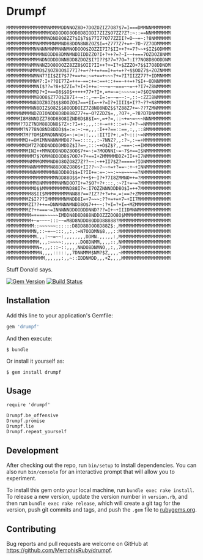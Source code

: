 # Drumpf
```
MMMMMMMMMMMMMMMNMMMMDDNNOZ8D+7DOZOZIZ7O87$7=I===DMMNNMMMMMMM
MMMMMMMMMMMMMMMMD8DODOD8OD8D8IODI7ZIZ$O7ZZ?Z?:~::==NNMMMMMMM
MMMMMMMMMMMMMMMNDNO8O8ZZ7$I$7$$77I77O77ZZII?=O~~=~:?8NMMMMMM
MMMMMMMMMMMNMMMMMNMMND88DON8N8ZOZ$I=+Z777Z7+=+~7O~7Z7ODMMMMM
MMMMMMMMMMNNNNNMNMMNNNMNODOOO$ZOZZI7I?$II++?+=7?~~+$IZ$ODMMM
MMMMMMMMMMMMMNODDD88DMNMNDDIDDZZO?I+?++?=?~I~~+===7OZDOZ8NMM
MMMMMMMMMMMMNDNODDDDNN8DD8ZDOZ$I?I??$?7=?7O=?:I?7NO8D8OODDNM
MMMMMMMMNMMNNNZDO8OOOZZ8ZZ8$OII?II++?+=I?+$ZZZO+7$$I7O8DDNDM
MMMMMMMMNMMMD$Z$OZ8OO$I77I?+=+?++=+==I+=+=+?+$$OOZ7$+ZOZNMMM
MMMMMMMMMNMNN7?II$ZI7$7?+==+=:~=+==+~~~?+=?I?IIZZ77?+IDMNMMM
MMMMMMMMMMNM7:I+??OI77Z=++=~==:+=:==+::+==~++=+?$I+~ODNNMMMM
MMMMMMMMMMMNI$??=?8+$ZZI=?+I+I++=:~~~=~~===~~=~+?I7+Z8NMMMMM
MMMMMMMMMMMD?+I+==O8$$O$+++++77+?I+,=+=~=:~~~~=:=?$OINNMMMMM
MMMMMMMMMMM8OO8$Z77O$Z87I+~=::,~=~I=:=~~=~~:~,::~:ZZI8NMMMMM
MMMMMMMMMN8DDZ8OZ$$$8OOZO$7==+II=~+?=I?+IIII$+I??~??+N8MMMMM
MMMMMMMMMNN8DIZ$O8Z$$8OODDOIZ7Z8NO8NDZ$$?Z88Z7+=~??7ZMNMMMMM
MMMMMNMMMNDZDIONDD8D8D888Z77+=~O?ZZDZ$=,,?O7+,~?8?D7DNMMMMMM
MMMMMI8M8NNDZZ78OD88O8IZND8D$8$I=~,=+?=,::~+=~=~~~NNNMMMMMMM
MMMMM?7DZ7NDM88DDN8$7Z+:?I=+:,,,::+~=++:::=+~7+?~=NMMMMMMMMM
MMMMMM?N778NO8ND8DDD$$=:=:~:~=,,,:I++?==::==,:,,::8MMMMMMMMM
MMMMMM7M??OM$DMNDNNND$=~:=:=::,,,:II?I?+:,=?~:::~=NMMMMMMMMM
MMMMMMMD+=OMIMNNNNNMMD8??==::::,,:~7NNZ?,,:?~,:~=+MMMMMMMMMM
MMMMMMMOM7Z?ODDNDDDDMDDZ$I?=~,:::~+O$Z$?,,~==~:~+IMMMMMMMMMM
MMMMMMMMINI++MMNDDDNDOZ8OO$7+=~:=?MOONNI~=~7$+==I$NMMMMMMMMM
MMMMMMMMMM7$?OMM8DDOD8$7OO7+7+==I+ZMMMMMDDZ+II++I7NMMMMMMMMM
MMMMMMMMNMMMOMMMND8O8OZO8Z7Z??~~:~++II7$Z?=====?IONMMMMMMMMM
MMMMMMMMNNNMMMMMN88DO8ZO8O$+II??~~?~~+=+?==~:+~+INNMMMMMMMMM
MMMMMMMMMNNMMMMMMN8DDD8O$$=I?II+=:=~:~~:~~=~~~~=?NMMMMMMMMMM
MMMMMMMMMMMMMMMMMMNDD88O$$+?++$+~I?+77I8ZMMNO++=?MMMMMMMMMMM
MMMMMMMMMMM8NMMMMMMNMNDOO7I+=?$O?+?+:::,:~?I+=~=?MMMMMMMMMMM
MMMMMMMMMMO$$MMMMMMMMMND88I?=:I7OZZNNNDDD8O$I=++7MMMMMMMMMMM
MMMMMMMMM8$II$MMMMMMMMMNN88?==?IZ??+?=+=,=:==?+ZMMMMMMMMMMMM
MMMMMMMMZ$I???IMMMMMMNMNDD8I=+7~~~:??+=+=+7~+II7MMMMMMMMMMMM
MMMMMMMMZI??++==DNNMNNNMNDD8O$7++~~:?+I=?+I=+MZMMMMMMMMMMMMM
MMMMMMMMZ?++===~=INNNNNDDOODDDNND???=I+~+IIIDMNNMMMMMMMMMMMM
MMMMMMMMM=+===~~~~~IMDDN8D8D888NDDOZZZOO8O$MMMMMMMMMMMMMMMMM
MMMMMMMMM+~=~~~~:::~~=M8D8NDDO8ODDD88888?MMMMMMMMMMMMMMMMMMM
MMMMMMMMMM::~~~~~~::::::D8DD88OOO8D88Z$:,MMMMMMMMMMMMMMMMMMM
MMMMMMMMMMN,::~=~~:::,,:,:=N7OODMN$8,,,::MMMMMMMMMMMMMMMMMMM
MMMMMMMMMMM.,,:~~=~~:,,,,,,,,DDMN.,,,,,:,MMMMMMMMMMMMMMMMMMM
MMMMMMMMMMMM,,,:~~~~:,,,,,.DO8DNMM,,,,::,NMMMMMMMMMMMMMMMMMM
MMMMMMMMMMMN=,,,:::~::,,,,NNDO8DNMNO,,:,,7MMMMMMMMMMMMMMMMMM
MMMMMMMMMMMMN,,,,:::::,,7DNNMMM$NM?$Z,,,,~MMMMMMMMMMMMMMMMMM
MMMMMMMMMMMMMM,,,,,,:,,~::IDDNMDD,,,+Z,,,,MMMMMMMMMMMMMMMMMM
```
Stuff Donald says.

[![Gem Version](http://img.shields.io/gem/v/drumpf.svg?style=flat)](https://rubygems.org/gems/unitwise)
[![Build Status](http://img.shields.io/travis/MemphisRuby/drumpf.svg?style=flat)](https://travis-ci.org/joshwlewis/unitwise)

## Installation

Add this line to your application's Gemfile:

```ruby
gem 'drumpf'
```

And then execute:

    $ bundle

Or install it yourself as:

    $ gem install drumpf

## Usage

```
require 'drumpf'

Drumpf.be_offensive
Drumpf.promise
Drumpf.lie
Drumpf.repeat_yourself
```

## Development

After checking out the repo, run `bin/setup` to install dependencies. You can also run `bin/console` for an interactive prompt that will allow you to experiment.

To install this gem onto your local machine, run `bundle exec rake install`. To release a new version, update the version number in `version.rb`, and then run `bundle exec rake release`, which will create a git tag for the version, push git commits and tags, and push the `.gem` file to [rubygems.org](https://rubygems.org).

## Contributing

Bug reports and pull requests are welcome on GitHub at https://github.com/MemphisRuby/drumpf.


